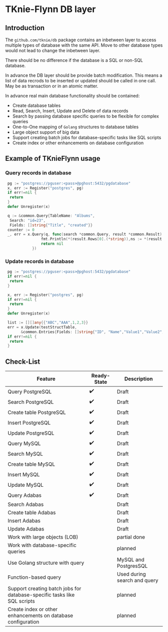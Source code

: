 # TKnie-Flynn DB layer

## Introduction

The `github.com/tknie/db` package contains an inbetween layer to access multiple types of database with the same API. Move to other database types would not lead to change the inbetween layer.

There should be no difference if the database is a SQL or non-SQL database.

In advance the DB layer should be provide batch modification. This means a list of data recrods to be inserted or updated should be called in one call. May be as transaction or in an atomic matter.

In advance real main database functionality should be contained:

* Create database tables
* Read, Search, Insert, Update and Delete of data records
* Search by passing database specific queries to be flexible for complex queries
* One-to-One mapping of `Golang` structures to database tables
* Large object support of big data
* Support creating batch jobs for database-specific tasks like SQL scripts
* Create index or other enhancements on database configuration

## Example of TKnieFlynn usage

### Query records in database

```go
 pg := "postgres://pguser:<pass>@pghost:5432/pgdatabase"
 x, err := Register("postgres", pg)
 if err!=nil {
  return
 }
 defer Unregister(x)

 q := &common.Query{TableName: "Albums",
  Search: "id=23",
  Fields: []string{"Title", "created"}}
 counter := 0
 _, err = x.Query(q, func(search *common.Query, result *common.Result) error {
                fmt.Println(*(result.Rows[0].(*string)),ns := *(result.Rows[1].(*string)))
                return nil
            })
```

### Update records in database

```go
 pg := "postgres://pguser:<pass>@pghost:5432/pgdatabase"
 if err!=nil {
  return
 }

 x, err := Register("postgres", pg)
 if err!=nil {
  return
 }
 defer Unregister(x)

 list := [][]any{{"ABC","AAA",1,2,3}}
 err = x.Update(testStructTable, 
       &common.Entries{Fields: []string{"ID", "Name","Value1","Value2","Value3"}, Values: list})
 if err!=nil {
  return
 }
```

## Check-List


Feature | Ready-State | Description
---------|----------|---------
 Query PostgreSQL | :heavy_check_mark: | Draft
 Search PostgreSQL | :heavy_check_mark: | Draft
 Create table PostgreSQL | :heavy_check_mark: | Draft
 Insert PostgreSQL | :heavy_check_mark: | Draft
 Update PostgreSQL | :heavy_check_mark: | Draft
 Query MySQL | :heavy_check_mark: | Draft
 Search MySQL | :heavy_check_mark: | Draft
 Create table MySQL | :heavy_check_mark: | Draft
 Insert MySQL | :heavy_check_mark: | Draft
 Update MySQL | :heavy_check_mark: | Draft
 Query Adabas | :heavy_check_mark: | Draft
 Search Adabas | | Draft
 Create table Adabas |  | Draft
 Insert Adabas |  | Draft
 Update Adabas |  | Draft
 Work with large objects (LOB) |  | partial done
 Work with database-specific queries |  | planned
 Use Golang structure with query | | MySQL and PostgresSQL
 Function-based query | | Used during search and query
 Support creating batch jobs for database-specific tasks like SQL scripts | | planned
 Create index or other enhancements on database configuration | | planned
